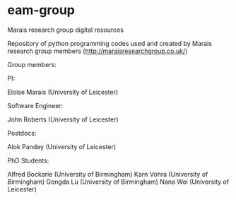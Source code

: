 # eam-group
Marais research group digital resources

Repository of python programming codes used and created by Marais research group members (http://maraisresearchgroup.co.uk/)

Group members:

PI: 

Eloise Marais (University of Leicester)

Software Engineer: 

John Roberts (University of Leicester)

Postdocs:

Alok Pandey (University of Leicester)

PhD Students: 

Alfred Bockarie (University of Birmingham)
Karn Vohra (University of Birmingham)
Gongda Lu (University of Birmingham)
Nana Wei (University of Leicester)
